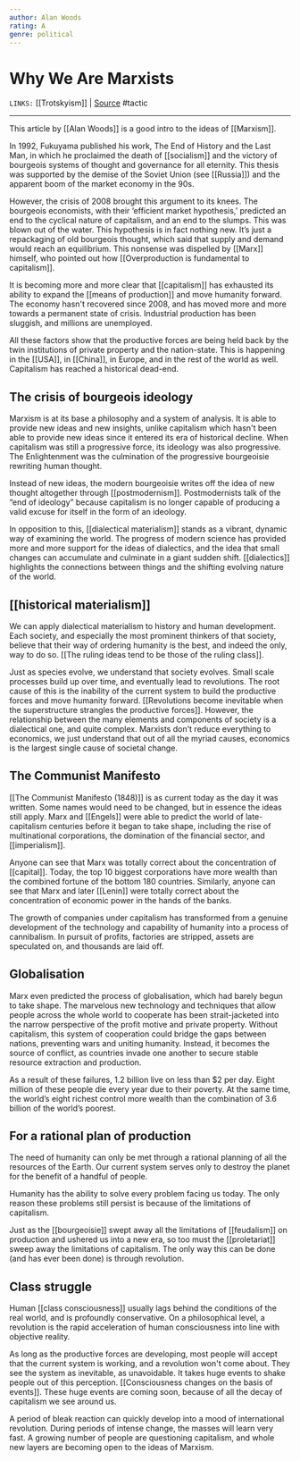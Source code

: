```yaml
---
author: Alan Woods
rating: A
genre: political
---
```

# Why We Are Marxists
`LINKS:` [[Trotskyism]] | [Source](https://www.marxist.com/why-we-are-marxists.htm)
 #tactic 

---
This article by [[Alan Woods]] is a good intro to the ideas of [[Marxism]]. 

In 1992, Fukuyama published his work, The End of History and the Last Man, in which he proclaimed the death of [[socialism]] and the victory of bourgeois systems of thought and governance for all eternity. This thesis was supported by the demise of the Soviet Union (see [[Russia]]) and the apparent boom of the market economy in the 90s. 

However, the crisis of 2008 brought this argument to its knees. The bourgeois economists, with their ‘efficient market hypothesis,’ predicted an end to the cyclical nature of capitalism, and an end to the slumps. This was blown out of the water. This hypothesis is in fact nothing new. It’s just a repackaging of old bourgeois thought, which said that supply and demand would reach an equilibrium. This nonsense was dispelled by [[Marx]] himself, who pointed out how [[Overproduction is fundamental to capitalism]]. 

It is becoming more and more clear that [[capitalism]] has exhausted its ability to expand the [[means of production]] and move humanity forward. The economy hasn't recovered since 2008, and has moved more and more towards a permanent state of crisis. Industrial production has been sluggish, and millions are unemployed. 

All these factors show that the productive forces are being held back by the twin institutions of private property and the nation-state. This is happening in the [[USA]], in [[China]], in Europe, and in the rest of the world as well. Capitalism has reached a historical dead-end. 

## The crisis of bourgeois ideology
Marxism is at its base a philosophy and a system of analysis. It is able to provide new ideas and new insights, unlike capitalism which hasn't been able to provide new ideas since it entered its era of historical decline. When capitalism was still a progressive force, its ideology was also progressive. The Enlightenment was the culmination of the progressive bourgeoisie rewriting human thought. 

Instead of new ideas, the modern bourgeoisie writes off the idea of new thought altogether through [[postmodernism]]. Postmodernists talk of the “end of ideology” because capitalism is no longer capable of producing a valid excuse for itself in the form of an ideology. 

In opposition to this, [[dialectical materialism]] stands as a vibrant, dynamic way of examining the world. The progress of modern science has provided more and more support for the ideas of dialectics, and the idea that small changes can accumulate and culminate in a giant sudden shift. [[dialectics]] highlights the connections between things and the shifting evolving nature of the world. 

## [[historical materialism]] 
We can apply dialectical materialism to history and human development. Each society, and especially the most prominent thinkers of that society, believe that their way of ordering humanity is the best, and indeed the only, way to do so. [[The ruling ideas tend to be those of the ruling class]]. 

Just as species evolve, we understand that society evolves. Small scale processes build up over time, and eventually lead to revolutions. The root cause of this is the inability of the current system to build the productive forces and move humanity forward. [[Revolutions become inevitable when the superstructure strangles the productive forces]]. However, the relationship between the many elements and components of society is a dialectical one, and quite complex. Marxists don't reduce everything to economics, we just understand that out of all the myriad causes, economics is the largest single cause of societal change. 

## The Communist Manifesto 
[[The Communist Manifesto (1848)]] is as current today as the day it was written. Some names would need to be changed, but in essence the ideas still apply. Marx and [[Engels]] were able to predict the world of late-capitalism centuries before it began to take shape, including the rise of multinational corporations, the domination of the financial sector, and [[imperialism]]. 

Anyone can see that Marx was totally correct about the concentration of [[capital]]. Today, the top 10 biggest corporations have more wealth than the combined fortune of the bottom 180 countries. Similarly, anyone can see that Marx and later [[Lenin]] were totally correct about the concentration of economic power in the hands of the banks. 

The growth of companies under capitalism has transformed from a genuine development of the technology and capability of humanity into a process of cannibalism. In pursuit of profits, factories are stripped, assets are speculated on, and thousands are laid off. 

## Globalisation
Marx even predicted the process of globalisation, which had barely begun to take shape. The marvelous new technology and techniques that allow people across the whole world to cooperate has been strait-jacketed into the narrow perspective of the profit motive and private property. Without capitalism, this system of cooperation could bridge the gaps between nations, preventing wars and uniting humanity. Instead, it becomes the source of conflict, as countries invade one another to secure stable resource extraction and production. 

As a result of these failures, 1.2 billion live on less than $2 per day. Eight million of these people die every year due to their poverty. At the same time, the world’s eight richest control more wealth than the combination of 3.6 billion of the world’s poorest. 

## For a rational plan of production
The need of humanity can only be met through a rational planning of all the resources of the Earth. Our current system serves only to destroy the planet for the benefit of a handful of people. 

Humanity has the ability to solve every problem facing us today. The only reason these problems still persist is because of the limitations of capitalism. 

Just as the [[bourgeoisie]] swept away all the limitations of [[feudalism]] on production and ushered us into a new era, so too must the [[proletariat]] sweep away the limitations of capitalism. The only way this can be done (and has ever been done) is through revolution. 

## Class struggle
Human [[class consciousness]] usually lags behind the conditions of the real world, and is profoundly conservative. On a philosophical level, a revolution is the rapid acceleration of human consciousness into line with objective reality. 

As long as the productive forces are developing, most people will accept that the current system is working, and a revolution won't come about. They see the system as inevitable, as unavoidable. It takes huge events to shake people out of this perception. [[Consciousness changes on the basis of events]]. These huge events are coming soon, because of all the decay of capitalism we see around us. 

A period of bleak reaction can quickly develop into a mood of international revolution. During periods of intense change, the masses will learn very fast. A growing number of people are questioning capitalism, and whole new layers are becoming open to the ideas of Marxism. 
